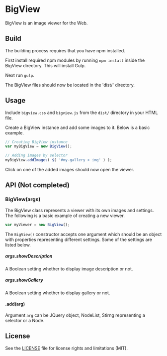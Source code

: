 # BigView

BigView is an image viewer for the Web.

## Build

The building process requires that you have npm installed.

First install required npm modules by running `npm install` inside the BigView directory. This will install Gulp.

Next run `gulp`.

The BigView files should now be located in the 'dist/' directory.

## Usage

Include `bigview.css` and `bigview.js` from the `dist/` directory in your HTML file.

Create a BigView instance and add some images to it. Below is a basic example.
```javascript
// Creating BigView instance
var myBigView = new BigView();

// Adding images by selector
myBigView.addImages( $( '#my-gallery > img' ) );
```
Click on one of the added images should now open the viewer.

## API (Not completed)

### BigView(args)

The BigView class represents a viewer with its own images and settings. The following is a basic example of creating a new viewer.
```javascript
var myViewer = new BigView();
```
The `BigView()` constructor accepts one argument which should be an object with properties representing different settings. Some of the settings are listed below.

##### args.showDescription

A Boolean setting whether to display image description or not.

##### args.showGallery

A Boolean setting whether to display gallery or not.

#### .add(arg)

Argument `arg` can be JQuery object, NodeList, Stirng representing a selector or a Node.

## License

See the [LICENSE](LICENSE) file for license rights and limitations (MIT).
